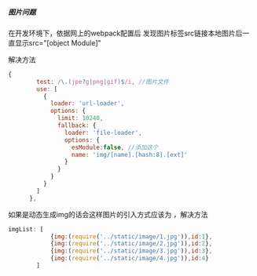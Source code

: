 ##### 图片问题

在开发环境下，依据网上的webpack配置后 发现图片标签src链接本地图片后一直显示src="[object Module]"

解决方法

```js
{
        test: /\.(jpe?g|png|gif)$/i, //图片文件
        use: [
          {
            loader: 'url-loader',
            options: {
              limit: 10240,
              fallback: {
                loader: 'file-loader',
                options: {
                  esModule:false, //添加这个
                  name: 'img/[name].[hash:8].[ext]'
                }
              }
            }
          }
        ]
      },
```

如果是动态生成img的话会这样图片的引入方式应该为 ，解决方法

```js
imgList: [
            {img:(require('../static/image/1.jpg')),id:1},
            {img:(require('../static/image/2.jpg')),id:2},
            {img:(require('../static/image/3.jpg')),id:3},
            {img:(require('../static/image/4.jpg')),id:4}
        ]
```

